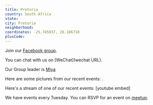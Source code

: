 ```yaml
---
title: Pretoria
country: South Africa
state: 
city: Pretoria
neighborhood: 
coordinates: -25.745837, 28.186718
plusCode:
---
```

Join our [Facebook group](https://www.facebook.com/groups/free.code.camp.pretoria.za).

You can chat with us on [WeChat](wechat URL).

Our Group leader is [Miya](freecodecamp.org/miya)

Here are some pictures from our recent events:
![]().

Here's a stream of one of our recent events:
[youtube embed]

We have events every Tuesday. You can RSVP for an event on [meetup](meetupurl).
